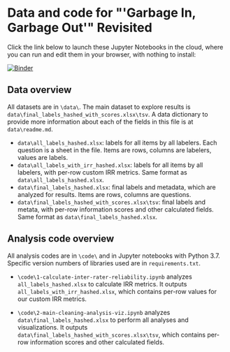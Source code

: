 # Data and code for "'Garbage In, Garbage Out'" Revisited

Click the link below to launch these Jupyter Notebooks in the cloud, where you can run and edit them in your browser, with nothing to install:

[![Binder](https://mybinder.org/badge_logo.svg)](https://mybinder.org/v2/gh/staeiou/gigo_qss_2021/HEAD)

## Data overview
All datasets are in `\data\`. The main dataset to explore results is `data\final_labels_hashed_with_scores.xlsx\tsv`. A data dictionary to provide more information about each of the fields in this file is at `data\readme.md`.

- `data\all_labels_hashed.xlsx`: labels for all items by all labelers. Each question is a sheet in the file. Items are rows, columns are labelers, values are labels. 
- `data\all_labels_with_irr_hashed.xlsx`: labels for all items by all labelers, with per-row custom IRR metrics. Same format as `data\all_labels_hashed.xlsx`.
- `data\final_labels_hashed.xlsx`: final labels and metadata, which are analyzed for results. Items are rows, columns are questions.
- `data\final_labels_hashed_with_scores.xlsx\tsv`: final labels and metata, with per-row information scores and other calculated fields. Same format as `data\final_labels_hashed.xlsx`.

## Analysis code overview

All analysis codes are in `\code\` and in Jupyter notebooks with Python 3.7. Specific version numbers of libraries used are in `requirements.txt`. 

- `\code\1-calculate-inter-rater-reliability.ipynb` analyzes `all_labels_hashed.xlsx` to calculate IRR metrics. It outputs `all_labels_with_irr_hashed.xlsx`, which contains per-row values for our custom IRR metrics.

- `\code\2-main-cleaning-analysis-viz.ipynb` analyzes `data\final_labels_hashed.xlsx` to perform all analyses and visualizations. It outputs `data\final_labels_hashed_with_scores.xlsx\tsv`, which contains per-row information scores and other calculated fields. 
